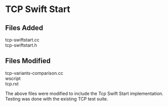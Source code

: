 # TCP Swift Start

Files Added
-----------
tcp-swiftstart.cc   
tcp-swiftstart.h

Files Modified
--------------
tcp-variants-comparison.cc  
wscript  
tcp.rst

The above files were modified to include the Tcp Swift Start implementation.  
Testing was done with the existing TCP test suite.


